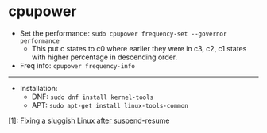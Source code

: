# cpupower

- Set the performance: `sudo cpupower frequency-set --governor performance`
  - This put c states to c0 where earlier they were in c3, c2, c1 states with higher percentage in descending order.
- Freq info: `cpupower frequency-info`

-----

- Installation:
  - DNF: `sudo dnf install kernel-tools`
  - APT: `sudo apt-get install linux-tools-common`

[1]: [Fixing a sluggish Linux after suspend-resume](https://www.perl.com/article/fixing-a-sluggish-linux-after-suspend-resume/)
